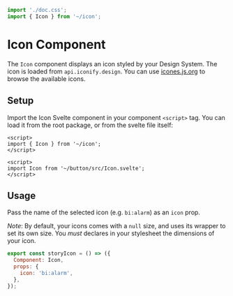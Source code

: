 ```js script
import './doc.css';
import { Icon } from '~/icon';
```

# Icon Component

The `Icon` component displays an icon styled by your Design System. The
icon is loaded from `api.iconify.design`. You can use [icones.js.org](https://icones.js.org/)
to browse the available icons.

## Setup

Import the Icon Svelte component in your component `<script>` tag. You
can load it from the root package, or from the svelte file itself:

```svelte
<script>
import { Icon } from '~/icon';
</script>
```

```svelte
<script>
import Icon from '~/button/src/Icon.svelte';
</script>
```

## Usage

Pass the name of the selected icon (e.g. `bi:alarm`) as an `icon` prop.

_Note_: By default, your icons comes with a `null` size, and uses its wrapper to
set its own size. You _must_ declares in your stylesheet the dimensions
of your icon.

```js preview-story
export const storyIcon = () => ({
  Component: Icon,
  props: {
    icon: 'bi:alarm',
  },
});
```
